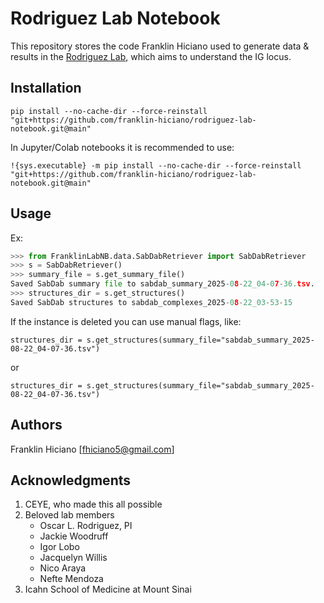 # Rodriguez Lab Notebook

This repository stores the code Franklin Hiciano used to generate data & results in the [Rodriguez Lab](https://oscarlr.github.io/), which aims to understand the IG locus.

## Installation
```
pip install --no-cache-dir --force-reinstall "git+https://github.com/franklin-hiciano/rodriguez-lab-notebook.git@main"
```
In Jupyter/Colab notebooks it is recommended to use:
```
!{sys.executable} -m pip install --no-cache-dir --force-reinstall "git+https://github.com/franklin-hiciano/rodriguez-lab-notebook.git@main"
```

## Usage
Ex:
```python
>>> from FranklinLabNB.data.SabDabRetriever import SabDabRetriever
>>> s = SabDabRetriever()
>>> summary_file = s.get_summary_file()
Saved SabDab summary file to sabdab_summary_2025-08-22_04-07-36.tsv.
>>> structures_dir = s.get_structures()
Saved SabDab structures to sabdab_complexes_2025-08-22_03-53-15
```
If the instance is deleted you can use manual flags, like:
```
structures_dir = s.get_structures(summary_file="sabdab_summary_2025-08-22_04-07-36.tsv")
```
or
```
structures_dir = s.get_structures(summary_file="sabdab_summary_2025-08-22_04-07-36.tsv")
```

## Authors
Franklin Hiciano
[fhiciano5@gmail.com]

## Acknowledgments

1. CEYE, who made this all possible
2. Beloved lab members
   - Oscar L. Rodriguez, PI
   - Jackie Woodruff
   - Igor Lobo
   - Jacquelyn Willis
   - Nico Araya
   - Nefte Mendoza
3. Icahn School of Medicine at Mount Sinai

